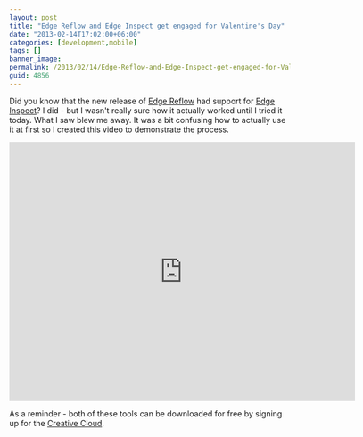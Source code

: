 ```yaml
---
layout: post
title: "Edge Reflow and Edge Inspect get engaged for Valentine's Day"
date: "2013-02-14T17:02:00+06:00"
categories: [development,mobile]
tags: []
banner_image: 
permalink: /2013/02/14/Edge-Reflow-and-Edge-Inspect-get-engaged-for-Valentines-Day
guid: 4856
---
```


Did you know that the new release of <a href="http://html.adobe.com/edge/reflow">Edge Reflow</a> had support for <a href="http://html.adobe.com/edge/inspect">Edge Inspect</a>? I did - but I wasn't really sure how it actually worked until I tried it today. What I saw blew me away. It was a bit confusing how to actually use it at first so I created this video to demonstrate the process. 

<iframe width="620" height="465" src="http://www.youtube.com/embed/uie4EkTg5B0?rel=0" frameborder="0" allowfullscreen></iframe>

As a reminder - both of these tools can be downloaded for free by signing up for the <a href="https://creative.adobe.com/join/starter?promoid=KAMVY">Creative Cloud</a>.